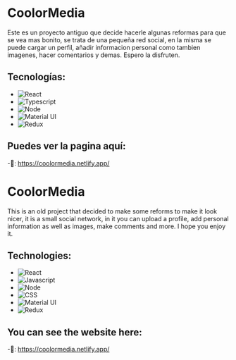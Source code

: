 # CoolorMedia

Este es un proyecto antiguo que decide hacerle algunas reformas para que se vea mas bonito, se trata de una pequeña red social, en la misma se puede cargar un perfil, añadir informacion personal como tambien imagenes, hacer comentarios y demas. Espero la disfruten.

## Tecnologías: 

- ![React](https://img.shields.io/badge/-Redux.js-blue)  
- ![Typescript](https://img.shields.io/badge/-Javascript-yellow)
- ![Node](https://img.shields.io/badge/-Node-green)
- ![Material UI](https://img.shields.io/badge/-Express-blue)
- ![Redux](https://img.shields.io/badge/-Redux.js-blue)  

## Puedes ver la pagina aquí:

-🔗: https://coolormedia.netlify.app/

# CoolorMedia

This is an old project that decided to make some reforms to make it look nicer, it is a small social network, in it you can upload a profile, add personal information as well as images, make comments and more. I hope you enjoy it.

## Technologies: 

- ![React](https://img.shields.io/badge/-Next.js-blue)  
- ![Javascript](https://img.shields.io/badge/-Javascript-yellow)
- ![Node](https://img.shields.io/badge/-Node-green)
- ![CSS](https://img.shields.io/badge/-SCSS-yellowgreen)
- ![Material UI](https://img.shields.io/badge/-Express-blue)
- ![Redux](https://img.shields.io/badge/-Redux.js-blue)  

## You can see the website here:

-🔗: https://coolormedia.netlify.app/

